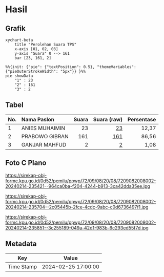 # Hasil

## Grafik

```mermaid
xychart-beta
    title "Perolehan Suara TPS"
    x-axis [01, 02, 03]
    y-axis "Suara" 0 --> 161
    bar [23, 161, 2]
```

```mermaid
%%{init: {"pie": {"textPosition": 0.5}, "themeVariables": {"pieOuterStrokeWidth": "5px"}} }%%
pie showData
    "1" : 23
    "2" : 161
    "3" : 2
```

## Tabel

| No. | Nama Paslon    | Suara | Suara (raw) | Persentase |
|:--- |:-------------- | -----:| -----------:| ----------:|
| 1   | ANIES MUHAIMIN | 23    | [23][p-1]   | 12,37      |
| 2   | PRABOWO GIBRAN | 161   | [161][p-2]  | 86,56      |
| 3   | GANJAR MAHFUD  | 2     | [2][p-3]    | 1,08       |


[p-1]: https://github.com/gigit-pemilu/pemilu-2024-72-sulawesi-tengah/blob/main/pilpres/hitung-suara/sub/72-sulawesi-tengah/sub/09-tojo-una-una/sub/08-tojo/sub/2008-tojo/sub/002-tps/sub/paslon-1.txt
[p-2]: https://github.com/gigit-pemilu/pemilu-2024-72-sulawesi-tengah/blob/main/pilpres/hitung-suara/sub/72-sulawesi-tengah/sub/09-tojo-una-una/sub/08-tojo/sub/2008-tojo/sub/002-tps/sub/paslon-2.txt
[p-3]: https://github.com/gigit-pemilu/pemilu-2024-72-sulawesi-tengah/blob/main/pilpres/hitung-suara/sub/72-sulawesi-tengah/sub/09-tojo-una-una/sub/08-tojo/sub/2008-tojo/sub/002-tps/sub/paslon-3.txt

## Foto C Plano

https://sirekap-obj-formc.kpu.go.id/0d52/pemilu/ppwp/72/09/08/20/08/7209082008002-20240214-235421--964ca0ba-f204-4244-b913-3ca42dda35ee.jpg

https://sirekap-obj-formc.kpu.go.id/0d52/pemilu/ppwp/72/09/08/20/08/7209082008002-20240214-235704--2c05445b-2fce-4cdc-9abc-c0d6736497f1.jpg

https://sirekap-obj-formc.kpu.go.id/0d52/pemilu/ppwp/72/09/08/20/08/7209082008002-20240214-235851--3c255189-049a-42d1-983b-6c293ed55f7d.jpg


## Metadata

| Key        | Value               |
| ---------- | ------------------- |
| Time Stamp | 2024-02-25 17:00:00 |



